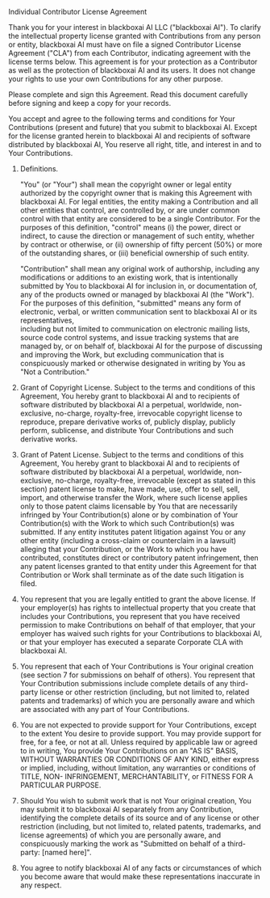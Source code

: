 
Individual Contributor License Agreement

Thank you for your interest in blackboxai AI LLC ("blackboxai AI").
To clarify the intellectual property license
granted with Contributions from any person or entity, blackboxai AI
must have on file a signed Contributor License Agreement ("CLA")
from each Contributor, indicating agreement with the license
terms below. This agreement is for your protection as a Contributor
as well as the protection of blackboxai AI and its users. It does not
change your rights to use your own Contributions for any other purpose.

Please complete and sign this Agreement. Read this document carefully
before signing and keep a copy for your records.

You accept and agree to the following terms and conditions for Your
Contributions (present and future) that you submit to blackboxai AI.
Except for the license granted herein to blackboxai AI and recipients
of software distributed by blackboxai AI, You reserve all right, title,
and interest in and to Your Contributions.

1. Definitions.

    "You" (or "Your") shall mean the copyright owner or legal entity
    authorized by the copyright owner that is making this Agreement
    with blackboxai AI. For legal entities, the entity making a
    Contribution and all other entities that control, are controlled
    by, or are under common control with that entity are considered to
    be a single Contributor. For the purposes of this definition,
    "control" means (i) the power, direct or indirect, to cause the
    direction or management of such entity, whether by contract or
    otherwise, or (ii) ownership of fifty percent (50%) or more of the
    outstanding shares, or (iii) beneficial ownership of such entity.
   
    "Contribution" shall mean any original work of authorship,
    including any modifications or additions to an existing work, that
    is intentionally submitted by You to blackboxai AI for inclusion
    in, or documentation of, any of the products owned or managed by
    blackboxai AI (the "Work"). For the purposes of this definition,
    "submitted" means any form of electronic, verbal, or written
    communication sent to blackboxai AI or its representatives,   
    including but not limited to communication on electronic mailing
    lists, source code control systems, and issue tracking systems that
    are managed by, or on behalf of, blackboxai AI for the purpose of
    discussing and improving the Work, but excluding communication that
    is conspicuously marked or otherwise designated in writing by You
    as "Not a Contribution."
   
2. Grant of Copyright License. Subject to the terms and conditions of
   this Agreement, You hereby grant to blackboxai AI and to
   recipients of software distributed by blackboxai AI a perpetual,
   worldwide, non-exclusive, no-charge, royalty-free, irrevocable
   copyright license to reproduce, prepare derivative works of,
   publicly display, publicly perform, sublicense, and distribute Your
   Contributions and such derivative works.
   
3. Grant of Patent License. Subject to the terms and conditions of
   this Agreement, You hereby grant to blackboxai AI and to
   recipients of software distributed by blackboxai AI a perpetual,
   worldwide, non-exclusive, no-charge, royalty-free, irrevocable
   (except as stated in this section) patent license to make, have
   made, use, offer to sell, sell, import, and otherwise transfer the
   Work, where such license applies only to those patent claims
   licensable by You that are necessarily infringed by Your
   Contribution(s) alone or by combination of Your Contribution(s)
   with the Work to which such Contribution(s) was submitted. If any
   entity institutes patent litigation against You or any other entity
   (including a cross-claim or counterclaim in a lawsuit) alleging
   that your Contribution, or the Work to which you have contributed,
   constitutes direct or contributory patent infringement, then any
   patent licenses granted to that entity under this Agreement for
   that Contribution or Work shall terminate as of the date such
   litigation is filed.
   
4. You represent that you are legally entitled to grant the above
   license. If your employer(s) has rights to intellectual property
   that you create that includes your Contributions, you represent
   that you have received permission to make Contributions on behalf
   of that employer, that your employer has waived such rights for
   your Contributions to blackboxai AI, or that your employer has
   executed a separate Corporate CLA with blackboxai AI.
   
5. You represent that each of Your Contributions is Your original
   creation (see section 7 for submissions on behalf of others).  You
   represent that Your Contribution submissions include complete
   details of any third-party license or other restriction (including,
   but not limited to, related patents and trademarks) of which you
   are personally aware and which are associated with any part of Your
   Contributions.
   
6. You are not expected to provide support for Your Contributions,
   except to the extent You desire to provide support. You may provide
   support for free, for a fee, or not at all. Unless required by
   applicable law or agreed to in writing, You provide Your
   Contributions on an "AS IS" BASIS, WITHOUT WARRANTIES OR CONDITIONS
   OF ANY KIND, either express or implied, including, without
   limitation, any warranties or conditions of TITLE, NON-
   INFRINGEMENT, MERCHANTABILITY, or FITNESS FOR A PARTICULAR PURPOSE.
   
7. Should You wish to submit work that is not Your original creation,
   You may submit it to blackboxai AI separately from any
   Contribution, identifying the complete details of its source and of
   any license or other restriction (including, but not limited to,
   related patents, trademarks, and license agreements) of which you
   are personally aware, and conspicuously marking the work as
   "Submitted on behalf of a third-party: [named here]".
   
8. You agree to notify blackboxai AI of any facts or circumstances of
   which you become aware that would make these representations
   inaccurate in any respect.
   
